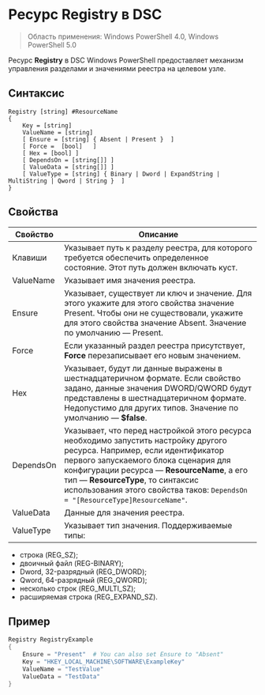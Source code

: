 # Ресурс Registry в DSC

> Область применения: Windows PowerShell 4.0, Windows PowerShell 5.0

Ресурс **Registry** в DSC Windows PowerShell предоставляет механизм управления разделами и значениями реестра на целевом узле.

## Синтаксис

```
Registry [string] #ResourceName
{
    Key = [string]
    ValueName = [string]
    [ Ensure = [string] { Absent | Present }  ]
    [ Force =  [bool]   ]
    [ Hex = [bool] ]
    [ DependsOn = [string[]] ]
    [ ValueData = [string[]] ]
    [ ValueType = [string] { Binary | Dword | ExpandString | MultiString | Qword | String }  ]
}
```

## Свойства
|  Свойство  |  Описание   | 
|---|---| 
| Клавиши| Указывает путь к разделу реестра, для которого требуется обеспечить определенное состояние. Этот путь должен включать куст.| 
| ValueName| Указывает имя значения реестра.| 
| Ensure| Указывает, существует ли ключ и значение. Для этого укажите для этого свойства значение Present. Чтобы они не существовали, укажите для этого свойства значение Absent. Значение по умолчанию — Present.| 
| Force| Если указанный раздел реестра присутствует, __Force__ перезаписывает его новым значением.| 
| Hex| Указывает, будут ли данные выражены в шестнадцатеричном формате. Если свойство задано, данные значения DWORD/QWORD будут представлены в шестнадцатеричном формате. Недопустимо для других типов. Значение по умолчанию — __$false__.| 
| DependsOn| Указывает, что перед настройкой этого ресурса необходимо запустить настройку другого ресурса. Например, если идентификатор первого запускаемого блока сценария для конфигурации ресурса — __ResourceName__, а его тип — __ResourceType__, то синтаксис использования этого свойства таков: `DependsOn = "[ResourceType]ResourceName"`.| 
| ValueData| Данные для значения реестра.| 
| ValueType| Указывает тип значения. Поддерживаемые типы: 
<ul><li>строка (REG_SZ);</li>


<li>двоичный файл (REG-BINARY);</li>


<li>Dword, 32-разрядный (REG_DWORD);</li>


<li>Qword, 64-разрядный (REG_QWORD);</li>


<li>несколько строк (REG_MULTI_SZ);</li>


<li>расширяемая строка (REG_EXPAND_SZ).</li></ul>

## Пример
```powershell
Registry RegistryExample
{
    Ensure = "Present"  # You can also set Ensure to "Absent"
    Key = "HKEY_LOCAL_MACHINE\SOFTWARE\ExampleKey"
    ValueName = "TestValue"
    ValueData = "TestData"
}
```

<!--HONumber=Feb16_HO4-->
